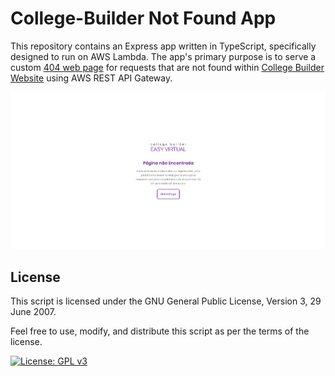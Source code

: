 # College-Builder Not Found App

This repository contains an Express app written in TypeScript, specifically designed to run on AWS Lambda. The app's primary purpose is to serve 
a custom [404 web page](https://collegebuilder.easyvirtual.net/404) for requests that are not found within [College Builder Website](https://collegebuilder.easyvirtual.net/) using AWS REST API Gateway.

<a href="https://collegebuilder.easyvirtual.net/404">
  <img src="https://github.com/College-Builder/College-Builder/blob/main/global-assets/College-Builder-Not-Found-App/page-image.2v.png">
</a>
 
##  License

This script is licensed under the GNU General Public License, Version 3, 29 June 2007.

Feel free to use, modify, and distribute this script as per the terms of the license.

[![License: GPL v3](https://img.shields.io/badge/License-GPL%20v3-blue.svg)](https://opensource.org/licenses/GPL-3.0)

